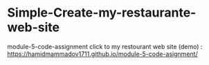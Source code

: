 # Simple-Create-my-restaurante-web-site
module-5-code-assignment
click to my restourant web site (demo) : https://hamidmammadov1711.github.io/module-5-code-asignment/
